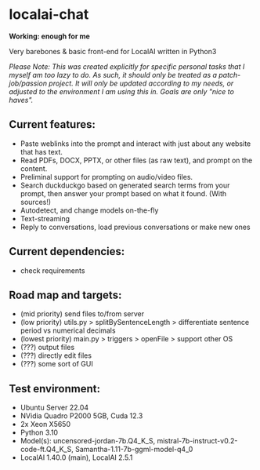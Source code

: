 # localai-chat

**Working: enough for me**

Very barebones & basic front-end for LocalAI written in Python3


*Please Note:
This was created explicitly for specific personal tasks that I myself am too lazy to do.
As such, it should only be treated as a patch-job/passion project.
It will only be updated according to my needs, or adjusted to the environment I am using this in.
Goals are only "nice to haves".*


## Current features:
- Paste weblinks into the prompt and interact with just about any website that has text.
- Read PDFs, DOCX, PPTX, or other files (as raw text), and prompt on the content.
- Preliminal support for prompting on audio/video files.
- Search duckduckgo based on generated search terms from your prompt, then answer your prompt based on what it found. (With sources!)
- Autodetect, and change models on-the-fly
- Text-streaming
- Reply to conversations, load previous conversations or make new ones


## Current dependencies:
- check requirements


## Road map and targets:
- (mid priority) send files to/from server
- (low priority) utils.py > splitBySentenceLength > differentiate sentence period vs numerical decimals
- (lowest priority) main.py > triggers > openFile > support other OS
- (???) output files
- (???) directly edit files
- (???) some sort of GUI


## Test environment:
- Ubuntu Server 22.04
- NVidia Quadro P2000 5GB, Cuda 12.3
- 2x Xeon X5650
- Python 3.10
- Model(s): uncensored-jordan-7b.Q4_K_S, mistral-7b-instruct-v0.2-code-ft.Q4_K_S, Samantha-1.11-7b-ggml-model-q4_0
- LocalAI 1.40.0 (main), LocalAI 2.5.1


